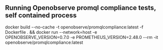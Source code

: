 ## Running Openobserve promql compliance tests, self contained process

docker build --no-cache -t openobserve/promqlcompliance:latest -f Dockerfile . && docker run --network=host -e OPENOBSERVE_VERSION=0.7.0 -e PROMETHEUS_VERSION=2.48.0  --rm -it openobserve/promqlcompliance:latest
